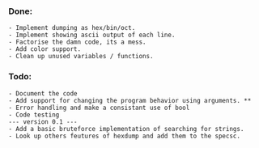 ### Done:
    - Implement dumping as hex/bin/oct.
    - Implement showing ascii output of each line.
    - Factorise the damn code, its a mess.
    - Add color support.
    - Clean up unused variables / functions.

### Todo:
    - Document the code
    - Add support for changing the program behavior using arguments. **
    - Error handling and make a consistant use of bool
    - Code testing
    --- version 0.1 ---
    - Add a basic bruteforce implementation of searching for strings.
    - Look up others feutures of hexdump and add them to the specsc.